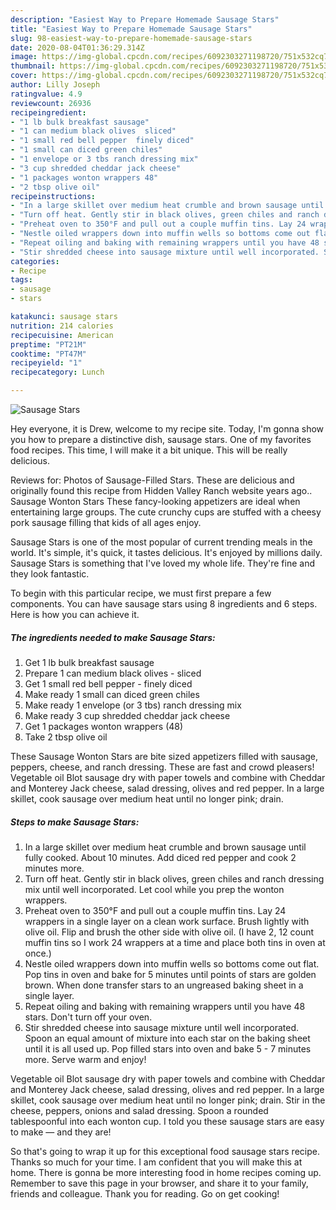 ```yaml
---
description: "Easiest Way to Prepare Homemade Sausage Stars"
title: "Easiest Way to Prepare Homemade Sausage Stars"
slug: 98-easiest-way-to-prepare-homemade-sausage-stars
date: 2020-08-04T01:36:29.314Z
image: https://img-global.cpcdn.com/recipes/6092303271198720/751x532cq70/sausage-stars-recipe-main-photo.jpg
thumbnail: https://img-global.cpcdn.com/recipes/6092303271198720/751x532cq70/sausage-stars-recipe-main-photo.jpg
cover: https://img-global.cpcdn.com/recipes/6092303271198720/751x532cq70/sausage-stars-recipe-main-photo.jpg
author: Lilly Joseph
ratingvalue: 4.9
reviewcount: 26936
recipeingredient:
- "1 lb bulk breakfast sausage"
- "1 can medium black olives  sliced"
- "1 small red bell pepper  finely diced"
- "1 small can diced green chiles"
- "1 envelope or 3 tbs ranch dressing mix"
- "3 cup shredded cheddar jack cheese"
- "1 packages wonton wrappers 48"
- "2 tbsp olive oil"
recipeinstructions:
- "In a large skillet over medium heat crumble and brown sausage until fully cooked. About 10 minutes. Add diced red pepper and cook 2 minutes more."
- "Turn off heat. Gently stir in black olives, green chiles and ranch dressing mix until well incorporated. Let cool while you prep the wonton wrappers."
- "Preheat oven to 350°F and pull out a couple muffin tins. Lay 24 wrappers in a single layer on a clean work surface. Brush lightly with olive oil. Flip and brush the other side with olive oil. (I have 2, 12 count muffin tins so I work 24 wrappers at a time and place both tins in oven at once.)"
- "Nestle oiled wrappers down into muffin wells so bottoms come out flat. Pop tins in oven and bake for 5 minutes until points of stars are golden brown. When done transfer stars to an ungreased baking sheet in a single layer."
- "Repeat oiling and baking with remaining wrappers until you have 48 stars. Don&#39;t turn off your oven."
- "Stir shredded cheese into sausage mixture until well incorporated. Spoon an equal amount of mixture into each star on the baking sheet until it is all used up. Pop filled stars into oven and bake 5 - 7 minutes more. Serve warm and enjoy!"
categories:
- Recipe
tags:
- sausage
- stars

katakunci: sausage stars 
nutrition: 214 calories
recipecuisine: American
preptime: "PT21M"
cooktime: "PT47M"
recipeyield: "1"
recipecategory: Lunch

---
```



![Sausage Stars](https://img-global.cpcdn.com/recipes/6092303271198720/751x532cq70/sausage-stars-recipe-main-photo.jpg)

Hey everyone, it is Drew, welcome to my recipe site. Today, I'm gonna show you how to prepare a distinctive dish, sausage stars. One of my favorites food recipes. This time, I will make it a bit unique. This will be really delicious.

Reviews for: Photos of Sausage-Filled Stars. These are delicious and originally found this recipe from Hidden Valley Ranch website years ago.. Sausage Wonton Stars These fancy-looking appetizers are ideal when entertaining large groups. The cute crunchy cups are stuffed with a cheesy pork sausage filling that kids of all ages enjoy.

Sausage Stars is one of the most popular of current trending meals in the world. It's simple, it's quick, it tastes delicious. It's enjoyed by millions daily. Sausage Stars is something that I've loved my whole life. They're fine and they look fantastic.


To begin with this particular recipe, we must first prepare a few components. You can have sausage stars using 8 ingredients and 6 steps. Here is how you can achieve it.

<!--inarticleads1-->

##### The ingredients needed to make Sausage Stars:

1. Get 1 lb bulk breakfast sausage
1. Prepare 1 can medium black olives - sliced
1. Get 1 small red bell pepper - finely diced
1. Make ready 1 small can diced green chiles
1. Make ready 1 envelope (or 3 tbs) ranch dressing mix
1. Make ready 3 cup shredded cheddar jack cheese
1. Get 1 packages wonton wrappers (48)
1. Take 2 tbsp olive oil


These Sausage Wonton Stars are bite sized appetizers filled with sausage, peppers, cheese, and ranch dressing. These are fast and crowd pleasers! Vegetable oil Blot sausage dry with paper towels and combine with Cheddar and Monterey Jack cheese, salad dressing, olives and red pepper. In a large skillet, cook sausage over medium heat until no longer pink; drain. 

<!--inarticleads2-->

##### Steps to make Sausage Stars:

1. In a large skillet over medium heat crumble and brown sausage until fully cooked. About 10 minutes. Add diced red pepper and cook 2 minutes more.
1. Turn off heat. Gently stir in black olives, green chiles and ranch dressing mix until well incorporated. Let cool while you prep the wonton wrappers.
1. Preheat oven to 350°F and pull out a couple muffin tins. Lay 24 wrappers in a single layer on a clean work surface. Brush lightly with olive oil. Flip and brush the other side with olive oil. (I have 2, 12 count muffin tins so I work 24 wrappers at a time and place both tins in oven at once.)
1. Nestle oiled wrappers down into muffin wells so bottoms come out flat. Pop tins in oven and bake for 5 minutes until points of stars are golden brown. When done transfer stars to an ungreased baking sheet in a single layer.
1. Repeat oiling and baking with remaining wrappers until you have 48 stars. Don&#39;t turn off your oven.
1. Stir shredded cheese into sausage mixture until well incorporated. Spoon an equal amount of mixture into each star on the baking sheet until it is all used up. Pop filled stars into oven and bake 5 - 7 minutes more. Serve warm and enjoy!


Vegetable oil Blot sausage dry with paper towels and combine with Cheddar and Monterey Jack cheese, salad dressing, olives and red pepper. In a large skillet, cook sausage over medium heat until no longer pink; drain. Stir in the cheese, peppers, onions and salad dressing. Spoon a rounded tablespoonful into each wonton cup. I told you these sausage stars are easy to make — and they are! 

So that's going to wrap it up for this exceptional food sausage stars recipe. Thanks so much for your time. I am confident that you will make this at home. There is gonna be more interesting food in home recipes coming up. Remember to save this page in your browser, and share it to your family, friends and colleague. Thank you for reading. Go on get cooking!
